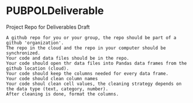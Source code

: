 # PUBPOLDeliverable
Project Repo for Deliverables Draft

    A github repo for you or your group, the repo should be part of a github 'organization'.
    The repo in the cloud and the repo in your computer should be synchronized.
    Your code and data files should be in the repo.
    Your code should open thr data files into Pandas data frames from the github location (cloud).
    Your code should keep the columns needed for every data frame.
    Your code should clean column names
    Your code shoul clean cell values, the cleaning strategy depends on the data type (text, category, number).
    After cleaning is done, format the columns.